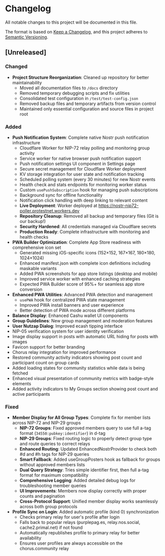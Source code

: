 # Changelog

All notable changes to this project will be documented in this file.

The format is based on [Keep a Changelog](https://keepachangelog.com/en/1.0.0/),
and this project adheres to [Semantic Versioning](https://semver.org/spec/v2.0.0.html).

## [Unreleased]

### Changed
- **Project Structure Reorganization**: Cleaned up repository for better maintainability
  - Moved all documentation files to `/docs` directory
  - Removed temporary debugging scripts and fix utilities
  - Consolidated test configuration in `/test/test-config.json`
  - Removed backup files and temporary artifacts from version control
  - Maintained only essential configuration and source files in project root

### Added
- **Push Notification System**: Complete native Nostr push notification infrastructure
  - Cloudflare Worker for NIP-72 relay polling and monitoring group activity
  - Service worker for native browser push notification support
  - Push notification settings UI component in Settings page
  - Secure secret management for Cloudflare Worker deployment
  - KV storage integration for user state and notification tracking
  - Scheduled polling system (every 30 minutes) for new Nostr events
  - Health check and stats endpoints for monitoring worker status
  - Custom `usePushSubscription` hook for managing push subscriptions
  - Background sync for offline functionality
  - Notification click handling with deep linking to relevant content
  - **Live Deployment**: Worker deployed at https://nostr-nip72-poller.protestnet.workers.dev
  - **Repository Cleanup**: Removed all backup and temporary files (Git is our backup!)
  - **Security Hardened**: All credentials managed via Cloudflare secrets
  - **Production Ready**: Complete infrastructure with monitoring and health checks
- **PWA Builder Optimization**: Complete App Store readiness with comprehensive icon set
  - Generated missing iOS-specific icons (152×152, 167×167, 180×180, 1024×1024)
  - Enhanced manifest.json with complete icon definitions including maskable variants
  - Added PWA screenshots for app store listings (desktop and mobile)
  - Improved service worker with enhanced caching strategies
  - Expected PWA Builder score of 95%+ for seamless app store conversion
- **Enhanced PWA Utilities**: Advanced PWA detection and management
  - `usePWA` hook for centralized PWA state management
  - Improved PWA install banners and user experience
  - Better detection of PWA mode across different platforms
- **Balance Display**: Enhanced Cashu wallet UI components
- **Group Guidelines**: New group management and moderation features
- **User Nutzap Dialog**: Improved ecash tipping interface
- NIP-05 verification system for user identity verification
- Image display support in posts with automatic URL hiding for posts with images
- Favicon support for better branding
- Chorus relay integration for improved performance
- Restored community activity indicators showing post count and participant count on group cards
- Added loading states for community statistics while data is being fetched
- Enhanced visual presentation of community metrics with badge-style elements
- Added activity indicators to My Groups section showing post count and active participants

### Fixed
- **Member Display for All Group Types**: Complete fix for member lists across NIP-72 and NIP-29 groups
  - **NIP-72 Groups**: Fixed approved members query to use full a-tag format (`34550:pubkey:identifier`) in d-tag
  - **NIP-29 Groups**: Fixed routing logic to properly detect group type and route queries to correct relays
  - **Enhanced Routing**: Updated EnhancedNostrProvider to check both #d and #h tags for NIP-29 queries
  - **Smart Fallback**: Added useGroupPosters hook as fallback for groups without approved members lists
  - **Dual Query Strategy**: Tries simple identifier first, then full a-tag format for maximum compatibility
  - **Comprehensive Logging**: Added detailed debug logs for troubleshooting member queries
  - **UI Improvements**: Members now display correctly with proper counts and pagination
  - **Cross-Protocol Support**: Unified member display works seamlessly across both group protocols
- **Profile Sync on Login**: Added automatic profile (kind 0) synchronization
  - Checks primary relay for user's profile after login
  - Falls back to popular relays (purplepag.es, relay.nos.social, cache2.primal.net) if not found
  - Automatically republishes profile to primary relay for better availability
  - Ensures user profiles are always accessible on the chorus.community relay
